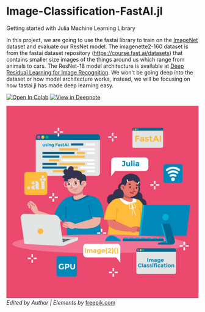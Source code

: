 # Image-Classification-FastAI.jl
Getting started with Julia Machine Learning Library

In this project, we are going to use the fastai library to train on the [ImageNet](https://www.image-net.org/) dataset and evaluate our ResNet model. The imagenette2-160 dataset is from the fastai dataset repository (https://course.fast.ai/datasets) that contains smaller size images of the things around us which range from animals to cars. The ResNet-18 model architecture is available at [Deep Residual Learning for Image Recognition](https://arxiv.org/pdf/1512.03385.pdf). We won't be going deep into the dataset or how model architecture works, instead, we will be focusing on how fastai.jl has made deep learning easy.

[![Open In Colab](https://colab.research.google.com/assets/colab-badge.svg)](https://colab.research.google.com/github/kingabzpro/Image-Classification-FastAI.jl/blob/main/Image%20Classification%20FastAI.ipynb) [![View in Deepnote](https://deepnote.com/static/buttons/view-in-deepnote.svg)](https://deepnote.com/viewer/github/kingabzpro/Image-Classification-FastAI.jl/blob/main/Image%20Classification%20FastAI.ipynb)

![](image.jpg)
*Edited by Author | Elements by* [freepik.com](https://www.freepik.com/free-vector/hand-drawn-web-developers-working_12063788.htm#page=3&query=code&position=42)